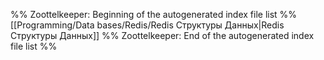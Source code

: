 %% Zoottelkeeper: Beginning of the autogenerated index file list  %%
 [[Programming/Data bases/Redis/Redis Структуры Данных|Redis Структуры Данных]]
%% Zoottelkeeper: End of the autogenerated index file list  %%
